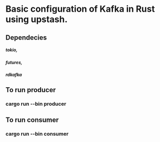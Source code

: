 # Basic configuration of Kafka in Rust using upstash.

## Dependecies
##### tokio,
##### futures,
##### rdkafka

## To run producer
### cargo run --bin producer

## To run consumer
### cargo run --bin consumer
